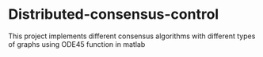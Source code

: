 # Distributed-consensus-control
This project implements different consensus algorithms with different types of graphs using ODE45 function in matlab
